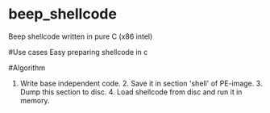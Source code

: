 # beep_shellcode
Beep shellcode written in pure C (x86 intel)

#Use cases
Easy preparing shellcode in c

#Algorithm
1. Write base independent code. 2. Save it in section 'shell' of PE-image. 3. Dump this section to disc. 4. Load shellcode from disc and run it in memory.